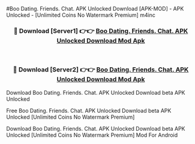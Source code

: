 #Boo Dating. Friends. Chat. APK Unlocked Download [APK-MOD] - APK Unlocked - [Unlimited Coins No Watermark Premium] m4inc



<div align="center">

<h3>🔴 Download [Server1] 👉👉 <a href="https://momento.my/?title=Boo_Dating._Friends._Chat._APK_Unlocked_Download">Boo Dating. Friends. Chat. APK Unlocked Download Mod Apk</a></h3><br>

<h3>🔴 Download [Server2] 👉👉 <a href="https://momento.my/?title=Boo_Dating._Friends._Chat._APK_Unlocked_Download">Boo Dating. Friends. Chat. APK Unlocked Download Mod Apk</a></h3>
</div>



Download Boo Dating. Friends. Chat. APK Unlocked Download beta APK Unlocked

Free Boo Dating. Friends. Chat. APK Unlocked Download beta APK Unlocked [Unlimited Coins No Watermark Premium]

Download Boo Dating. Friends. Chat. APK Unlocked Download beta APK Unlocked [Unlimited Coins No Watermark Premium] Mod For Android
